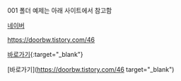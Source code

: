 001 폴더 예제는 아래 사이트에서 참고함

[네이버](http:www/naver.com/, "네이버")

https://doorbw.tistory.com/46


[바로가기](https://doorbw.tistory.com/46/){:target="_blank"}


[바로가기](https://doorbw.tistory.com/46 target="_blank")


